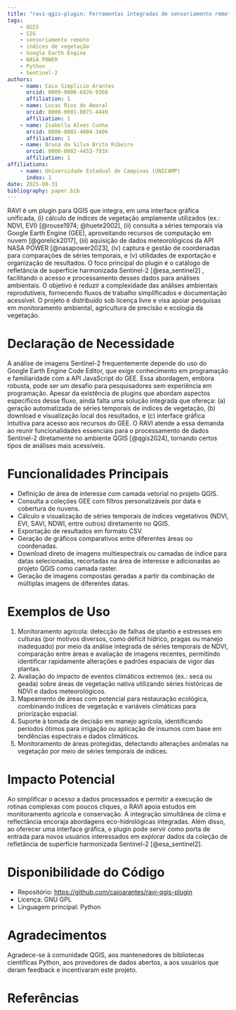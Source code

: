 ```yaml
---
title: "ravi-qgis-plugin: Ferramentas integradas de sensoriamento remoto e dados ambientais para o QGIS"
tags:
    - QGIS
    - SIG
    - sensoriamento remoto
    - índices de vegetação
    - Google Earth Engine
    - NASA POWER
    - Python
    - Sentinel-2
authors:
    - name: Caio Simplicio Arantes
      orcid: 0009-0006-6926-9368
      affiliation: 1
    - name: Lucas Rios do Amaral
      orcid: 0000-0001-8071-4449
      affiliation: 1
    - name: Isabella Alves Cunha
      orcid: 0000-0002-4004-3406
      affiliation: 1
    - name: Bruna da Silva Brito Ribeiro
      orcid: 0000-0002-4453-793X
      affiliation: 1
affiliations:
    - name: Universidade Estadual de Campinas (UNICAMP)
      index: 1
date: 2025-08-31
bibliography: paper.bib
---
```


RAVI é um plugin para QGIS que integra, em uma interface gráfica unificada, (i) cálculo de índices de vegetação amplamente utilizados (ex.: NDVI, EVI) [@rouse1974; @huete2002], (ii) consulta a séries temporais via Google Earth Engine (GEE), aproveitando recursos de computação em nuvem [@gorelick2017], (iii) aquisição de dados meteorológicos da API NASA POWER [@nasapower2023], (iv) captura e gestão de coordenadas para comparações de séries temporais, e (v) utilidades de exportação e organização de resultados. O foco principal do plugin é o catálogo de refletância de superfície harmonizada Sentinel-2 [@esa_sentinel2] , facilitando o acesso e processamento desses dados para análises ambientais. O objetivo é reduzir a complexidade das análises ambientais reprodutíveis, fornecendo fluxos de trabalho simplificados e documentação acessível. O projeto é distribuído sob licença livre e visa apoiar pesquisas em monitoramento ambiental, agricultura de precisão e ecologia da vegetação.

# Declaração de Necessidade

A análise de imagens Sentinel-2 frequentemente depende do uso do Google Earth Engine Code Editor, que exige conhecimento em programação e familiaridade com a API JavaScript do GEE. Essa abordagem, embora robusta, pode ser um desafio para pesquisadores sem experiência em programação. Apesar da existência de plugins que abordam aspectos específicos desse fluxo, ainda falta uma solução integrada que ofereça: (a) geração automatizada de séries temporais de índices de vegetação, (b) download e visualização local dos resultados, e (c) interface gráfica intuitiva para acesso aos recursos do GEE. O RAVI atende a essa demanda ao reunir funcionalidades essenciais para o processamento de dados Sentinel-2 diretamente no ambiente QGIS [@qgis2024], tornando certos tipos de análises mais acessíveis.

# Funcionalidades Principais

- Definição de área de interesse com camada vetorial no projeto QGIS.
- Consulta a coleções GEE com filtros personalizáveis por data e cobertura de nuvens.
- Cálculo e visualização de séries temporais de índices vegetativos (NDVI, EVI, SAVI, NDWI, entre outros) diretamente no QGIS.
- Exportação de resultados em formato CSV.
- Geração de gráficos comparativos entre diferentes áreas ou coordenadas.
- Download direto de imagens multiespectrais ou camadas de índice para datas selecionadas, recortadas na área de interesse e adicionadas ao projeto QGIS como camada raster.
- Geração de imagens compostas geradas a partir da combinação de múltiplas imagens de diferentes datas.

# Exemplos de Uso

1. Monitoramento agrícola: detecção de falhas de plantio e estresses em culturas (por motivos diversos, como déficit hídrico, pragas ou manejo inadequado) por meio da análise integrada de séries temporais de NDVI, comparação entre áreas e avaliação de imagens recentes, permitindo identificar rapidamente alterações e padrões espaciais de vigor das plantas.
2. Avaliação do impacto de eventos climáticos extremos (ex.: seca ou geada) sobre áreas de vegetação nativa utilizando séries históricas de NDVI e dados meteorológicos.
3. Mapeamento de áreas com potencial para restauração ecológica, combinando índices de vegetação e variáveis climáticas para priorização espacial.
4. Suporte à tomada de decisão em manejo agrícola, identificando períodos ótimos para irrigação ou aplicação de insumos com base em tendências espectrais e dados climáticos.
5. Monitoramento de áreas protegidas, detectando alterações anômalas na vegetação por meio de séries temporais de índices.

# Impacto Potencial

Ao simplificar o acesso a dados processados e permitir a execução de rotinas complexas com poucos cliques, o RAVI apoia estudos em monitoramento agrícola e conservação. A integração simultânea de clima e reflectância encoraja abordagens eco-hidrológicas integradas. Além disso, ao oferecer uma interface gráfica, o plugin pode servir como porta de entrada para novos usuários interessados em explorar dados da coleção de refletância de superfície harmonizada Sentinel-2 [@esa_sentinel2].

# Disponibilidade do Código

- Repositório: https://github.com/caioarantes/ravi-qgis-plugin
- Licença: GNU GPL
- Linguagem principal: Python

# Agradecimentos

Agradece-se à comunidade QGIS, aos mantenedores de bibliotecas científicas Python, aos provedores de dados abertos, a aos usuários que deram feedback e incentivaram este projeto.

# Referências
